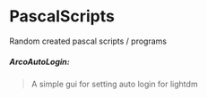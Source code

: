# PascalScripts
Random created pascal scripts / programs


##### ArcoAutoLogin: 
> A simple gui for setting auto login for lightdm
